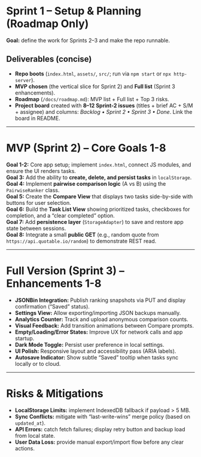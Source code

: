 # Sprint 1 – Setup & Planning (Roadmap Only)

**Goal:** define the work for Sprints 2–3 and make the repo runnable.

## Deliverables (concise)
- **Repo boots** (`index.html`, `assets/`, `src/`; run via `npm start` or `npx http-server`).
- **MVP chosen** (the vertical slice for Sprint 2) and **Full list** (Sprint 3 enhancements).
- **Roadmap** (`/docs/roadmap.md`): MVP list + Full list + Top 3 risks.
- **Project board** created with **8–12 Sprint-2 issues** (titles + brief AC + S/M + assignee) and columns: *Backlog • Sprint 2 • Sprint 3 • Done*. Link the board in README.

---

# MVP (Sprint 2) – Core Goals 1-8

**Goal 1-2:** Core app setup; implement `index.html`, connect JS modules, and ensure the UI renders tasks.  
**Goal 3:** Add the ability to **create, delete, and persist tasks** in `localStorage`.  
**Goal 4:** Implement **pairwise comparison logic** (A vs B) using the `PairwiseRanker` class.  
**Goal 5:** Create the **Compare View** that displays two tasks side-by-side with buttons for user selection.  
**Goal 6:** Build the **Task List View** showing prioritized tasks, checkboxes for completion, and a “clear completed” option.  
**Goal 7:** Add **persistence layer** (`StorageAdapter`) to save and restore app state between sessions.  
**Goal 8:** Integrate a small **public GET** (e.g., random quote from `https://api.quotable.io/random`) to demonstrate REST read.

---

# Full Version (Sprint 3) – Enhancements 1-8

- **JSONBin Integration:** Publish ranking snapshots via PUT and display confirmation (“Saved” status).  
- **Settings View:** Allow exporting/importing JSON backups manually.  
- **Analytics Counter:** Track and upload anonymous comparison counts.  
- **Visual Feedback:** Add transition animations between Compare prompts.  
- **Empty/Loading/Error States:** Improve UX for network calls and app startup.  
- **Dark Mode Toggle:** Persist user preference in local settings.  
- **UI Polish:** Responsive layout and accessibility pass (ARIA labels).  
- **Autosave Indicator:** Show subtle “Saved” tooltip when tasks sync locally or to cloud.

---

# Risks & Mitigations

- **LocalStorage Limits:** implement IndexedDB fallback if payload > 5 MB.  
- **Sync Conflicts:** mitigate with “last-write-wins” merge policy (based on `updated_at`).  
- **API Errors:** catch fetch failures; display retry button and backup load from local state.  
- **User Data Loss:** provide manual export/import flow before any clear actions.  

